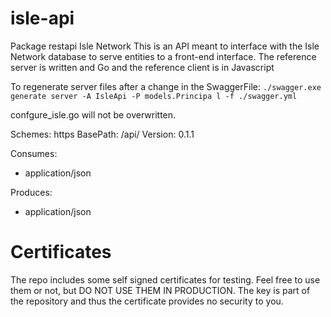 # isle-api

Package restapi Isle Network
This is an API meant to interface with the Isle Network database to serve entities
to a front-end interface. The reference server is written and Go and the reference client is in Javascript

To regenerate server files after a change in the SwaggerFile: `./swagger.exe generate server -A IsleApi -P models.Principa
l -f ./swagger.yml`

confgure_isle.go will not be overwritten.

Schemes:
  https
BasePath: /api/
Version: 0.1.1

Consumes:
- application/json

Produces:
- application/json

# Certificates

The repo includes some self signed certificates for testing. Feel free to use
them or not, but DO NOT USE THEM IN PRODUCTION. The key is part of the repository
and thus the certificate provides no security to you.
